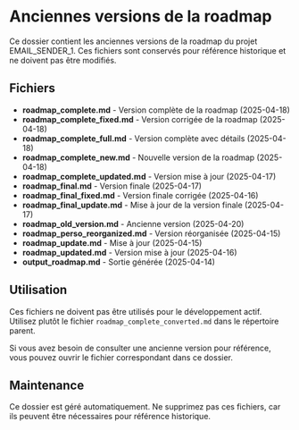 # Anciennes versions de la roadmap

Ce dossier contient les anciennes versions de la roadmap du projet EMAIL_SENDER_1. Ces fichiers sont conservés pour référence historique et ne doivent pas être modifiés.

## Fichiers

- **roadmap_complete.md** - Version complète de la roadmap (2025-04-18)
- **roadmap_complete_fixed.md** - Version corrigée de la roadmap (2025-04-18)
- **roadmap_complete_full.md** - Version complète avec détails (2025-04-18)
- **roadmap_complete_new.md** - Nouvelle version de la roadmap (2025-04-18)
- **roadmap_complete_updated.md** - Version mise à jour (2025-04-17)
- **roadmap_final.md** - Version finale (2025-04-17)
- **roadmap_final_fixed.md** - Version finale corrigée (2025-04-16)
- **roadmap_final_update.md** - Mise à jour de la version finale (2025-04-17)
- **roadmap_old_version.md** - Ancienne version (2025-04-20)
- **roadmap_perso_reorganized.md** - Version réorganisée (2025-04-15)
- **roadmap_update.md** - Mise à jour (2025-04-15)
- **roadmap_updated.md** - Version mise à jour (2025-04-16)
- **output_roadmap.md** - Sortie générée (2025-04-14)

## Utilisation

Ces fichiers ne doivent pas être utilisés pour le développement actif. Utilisez plutôt le fichier `roadmap_complete_converted.md` dans le répertoire parent.

Si vous avez besoin de consulter une ancienne version pour référence, vous pouvez ouvrir le fichier correspondant dans ce dossier.

## Maintenance

Ce dossier est géré automatiquement. Ne supprimez pas ces fichiers, car ils peuvent être nécessaires pour référence historique.

